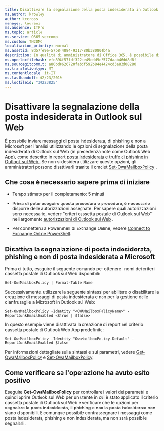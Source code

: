 ```yaml
---
title: Disattivare la segnalazione della posta indesiderata in Outlook sul Web
ms.author: krowley
author: kccross
manager: laurawi
ms.audience: ITPro
ms.topic: article
ms.service: O365-seccomp
ms.custom: TN2DMC
localization_priority: Normal
ms.assetid: 8d57fe9e-57b8-4884-9317-80b380804b4a
description: In qualità di amministratore di Office 365, è possibile disattivare la possibilità per gli utenti di segnalare la posta elettronica come indesiderata.
ms.openlocfilehash: efe898f57fdf322ce49edd9e2577daab46dd8d8f
ms.sourcegitcommit: a80bd8626720fabdf592b84e4424cd3a83d08280
ms.translationtype: MT
ms.contentlocale: it-IT
ms.lasthandoff: 02/23/2019
ms.locfileid: "30223825"
---
```

# <a name="turn-off-junk-email-reporting-in-outlook-on-the-web"></a>Disattivare la segnalazione della posta indesiderata in Outlook sul Web

È possibile inviare messaggi di posta indesiderata, di phishing e non a Microsoft per l'analisi utilizzando le opzioni di segnalazione della posta indesiderata di Outlook sul Web (in precedenza note come Outlook Web App), come descritto in [report posta indesiderata e truffe di phishing in Outlook sul Web ](report-junk-email-and-phishing-scams-in-outlook-on-the-web-eop.md). Se non si desidera utilizzare queste opzioni, gli amministratori possono disattivarli tramite il cmdlet [Set-OwaMailboxPolicy](http://technet.microsoft.com/library/530166f7-ab42-4609-ba73-9b5a39b567be.aspx) . 
  
## <a name="what-do-you-need-to-know-before-you-begin"></a>Che cosa è necessario sapere prima di iniziare
<a name="sectionSection0"> </a>

- Tempo stimato per il completamento: 5 minuti
    
- Prima di poter eseguire questa procedura o procedure, è necessario disporre delle autorizzazioni assegnate. Per sapere quali autorizzazioni sono necessarie, vedere "criteri cassetta postale di Outlook sul Web" nell'argomento [autorizzazioni di Outlook sul Web](http://technet.microsoft.com/library/57eca42a-5a7f-4c65-89f0-7a84f2dbea19.aspx#OutlookWebApp) . 

- Per connettersi a PowerShell di Exchange Online, vedere [Connect to Exchange Online PowerShell](https://docs.microsoft.com/powershell/exchange/exchange-online/connect-to-exchange-online-powershell/connect-to-exchange-online-powershell).

## <a name="turn-off-junk-phishing-and-not-junk-reporting-to-microsoft"></a>Disattiva la segnalazione di posta indesiderata, phishing e non di posta indesiderata a Microsoft
<a name="sectionSection1"> </a>

Prima di tutto, eseguire il seguente comando per ottenere i nomi dei criteri cassetta postale di Outlook sul Web disponibili:
  
```
Get-OwaMailboxPolicy | Format-Table Name
```

Successivamente, utilizzare la seguente sintassi per abilitare o disabilitare la creazione di messaggi di posta indesiderata e non per la gestione delle cianfrusaglie a Microsoft in Outlook sul Web:
  
```
Set-OwaMailboxPolicy -Identity "<OWAMailboxPolicyName>" -ReportJunkEmailEnabled <$true | $false>
```

In questo esempio viene disattivata la creazione di report nel criterio cassetta postale di Outlook Web App predefinito:
  
```
Set-OwaMailboxPolicy -Identity "OwaMailboxPolicy-Default" -ReportJunkEmailEnabled $false
```

Per informazioni dettagliate sulla sintassi e sui parametri, vedere [Get-OwaMailboxPolicy](http://technet.microsoft.com/library/bdd580d3-8812-4b4a-93e8-c6401b0d2f0f.aspx) e [Set-OwaMailboxPolicy](http://technet.microsoft.com/library/530166f7-ab42-4609-ba73-9b5a39b567be.aspx).

## <a name="how-do-you-know-this-worked"></a>Come verificare se l'operazione ha avuto esito positivo
<a name="sectionSection2"> </a>

Eseguire **Get-OwaMailboxPolicy** per controllare i valori dei parametri e quindi aprire Outlook sul Web per un utente in cui è stato applicato il criterio cassetta postale di Outlook sul Web e verificare che le opzioni per segnalare la posta indesiderata, il phishing e non la posta indesiderata non siano disponibili. È comunque possibile contrassegnare i messaggi come posta indesiderata, phishing e non indesiderata, ma non sarà possibile segnalarli. 
